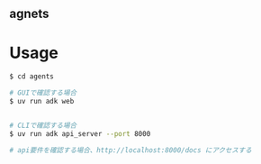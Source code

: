 ## agnets

# Usage
```bash
$ cd agents

# GUIで確認する場合
$ uv run adk web


# CLIで確認する場合
$ uv run adk api_server --port 8000

# api要件を確認する場合、http://localhost:8000/docs にアクセスする
```

